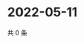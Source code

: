 # 2022-05-11

共 0 条

<!-- BEGIN WEIBO -->
<!-- 最后更新时间 Wed May 11 2022 11:17:43 GMT+0800 (China Standard Time) -->

<!-- END WEIBO -->
